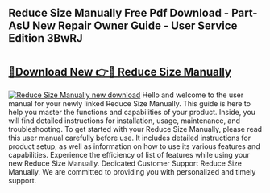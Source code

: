 ## Reduce Size Manually Free Pdf Download - Part-AsU New Repair Owner Guide - User Service Edition 3BwRJ

# <h2><a href="http://bc15533.oget.top/?id=Reduce+Size+Manually">🔗Download New 👉🔴 Reduce Size Manually</a></h2>

[![Reduce Size Manually new download](https://i.imgur.com/5g1atiW.png)](http://bc15533.oget.top/?id=Reduce+Size+Manually)
Hello and welcome to the user manual for your newly linked Reduce Size Manually. This guide is here to help you master the functions and capabilities of your product. Inside, you will find detailed instructions for installation, usage, maintenance, and troubleshooting. To get started with your Reduce Size Manually, please read this user manual carefully before use. It includes detailed instructions for product setup, as well as information on how to use its various features and capabilities. Experience the efficiency of list of features while using your new Reduce Size Manually. Dedicated Customer Support Reduce Size Manually. We are committed to providing you with personalized and timely support.
